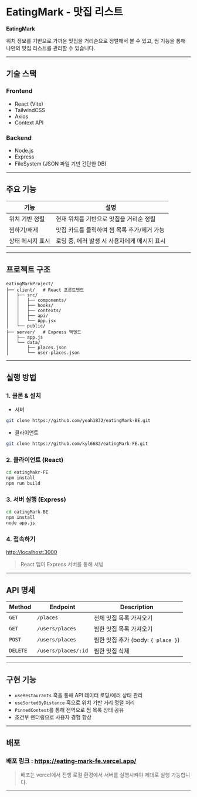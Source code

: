 # EatingMark - 맛집 리스트

**EatingMark**

위치 정보를 기반으로 가까운 맛집을 거리순으로 정렬해서 볼 수 있고, 찜 기능을 통해 나만의 맛집 리스트를 관리할 수 있습니다.

---

## 기술 스택

### Frontend
- React (Vite)
- TailwindCSS
- Axios
- Context API

### Backend
- Node.js
- Express
- FileSystem (JSON 파일 기반 간단한 DB)

---

## 주요 기능

| 기능 | 설명 |
|------|------|
| 위치 기반 정렬 | 현재 위치를 기반으로 맛집을 거리순 정렬 |
| 찜하기/해제 | 맛집 카드를 클릭하여 찜 목록 추가/제거 가능 |
| 상태 메시지 표시 | 로딩 중, 에러 발생 시 사용자에게 메시지 표시 |

---

## 프로젝트 구조

```
eatingMarkProject/
├── client/   # React 프론트엔드
│   ├── src/
│   │   ├── components/
│   │   ├── hooks/
│   │   ├── contexts/
│   │   ├── api/
│   │   └── App.jsx
│   └── public/
├── server/   # Express 백엔드
│   ├── app.js
│   └── data/
│       ├── places.json
│       └── user-places.json
```

---

## 실행 방법

### 1. 클론 & 설치
- 서버
```bash
git clone https://github.com/yeah1832/eatingMark-BE.git
```
- 클라이언트
```bash
git clone https://github.com/kyl6682/eatingMark-FE.git
```

### 2. 클라이언트 (React)

```bash
cd eatingMakr-FE
npm install
npm run build
```

### 3. 서버 실행 (Express)

```bash
cd eatingMark-BE
npm install
node app.js
```

### 4. 접속하기

[http://localhost:3000](http://localhost:3000)  
> React 앱이 Express 서버를 통해 서빙

---

## API 명세

| Method | Endpoint | Description |
|--------|----------|-------------|
| `GET`  | `/places` | 전체 맛집 목록 가져오기 |
| `GET`  | `/users/places` | 찜한 맛집 목록 가져오기 |
| `POST` | `/users/places` | 찜한 맛집 추가 (body: `{ place }`) |
| `DELETE` | `/users/places/:id` | 찜한 맛집 삭제 |

---

## 구현 기능

- `useRestaurants` 훅을 통해 API 데이터 로딩/에러 상태 관리
- `useSortedByDistance` 훅으로 위치 기반 거리 정렬 처리
- `PinnedContext`를 통해 전역으로 찜 목록 상태 공유
- 조건부 렌더링으로 사용자 경험 향상

---

## 배포

### 배포 링크 : https://eating-mark-fe.vercel.app/
> 배포는 vercel에서 진행 
> 로컬 환경에서 서버를 실행시켜야 제대로 실행 가능합니다.

---